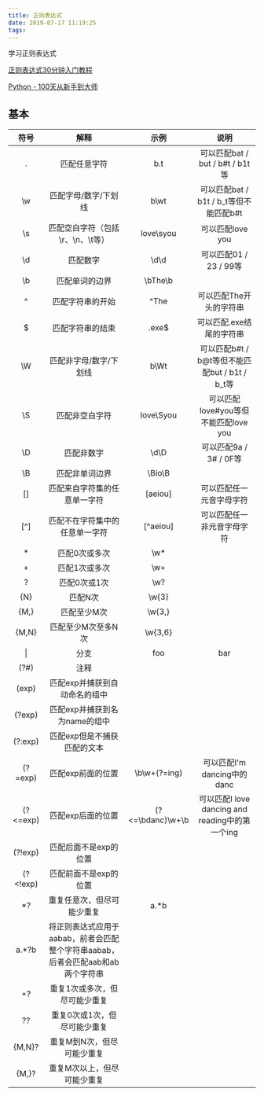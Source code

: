 ```yaml
---
title: 正则表达式
date: 2019-07-17 11:19:25
tags:
---
```


学习正则表达式

[正则表达式30分钟入门教程](https://deerchao.net/tutorials/regex/regex.htm)

[Python - 100天从新手到大师](https://github.com/jackfrued/Python-100-Days)

## 基本

符号|解释|示例|说明
:----:|:---------------------:|:----------------------------:|:----------------------------:
.|匹配任意字符|b.t|可以匹配bat / but / b#t / b1t等
\w|匹配字母/数字/下划线|b\wt|可以匹配bat / b1t / b_t等但不能匹配b#t
\s|匹配空白字符（包括\r、\n、\t等）|love\syou|可以匹配love you
\d|匹配数字|\d\d|可以匹配01 / 23 / 99等
\b|匹配单词的边界|\bThe\b|
^|匹配字符串的开始|^The|可以匹配The开头的字符串
$|匹配字符串的结束|.exe$|可以匹配.exe结尾的字符串
\W|匹配非字母/数字/下划线|b\Wt|可以匹配b#t / b@t等但不能匹配but / b1t / b_t等
\S|匹配非空白字符|love\Syou|可以匹配love#you等但不能匹配love you
\D|匹配非数字|\d\D|可以匹配9a / 3# / 0F等
\B|匹配非单词边界|\Bio\B|
[]|匹配来自字符集的任意单一字符|[aeiou]|可以匹配任一元音字母字符
[^]|匹配不在字符集中的任意单一字符|[^aeiou]|可以匹配任一非元音字母字符
*|匹配0次或多次|\w*|
+|匹配1次或多次|\w+|
?|匹配0次或1次|\w?|
{N}|匹配N次|\w{3}|
{M,}|匹配至少M次|\w{3,}|
{M,N}|匹配至少M次至多N次|\w{3,6}|
\||分支|foo|bar|可以匹配foo或者bar
(?#)|注释||
(exp)|匹配exp并捕获到自动命名的组中||
(?<name>exp)|匹配exp并捕获到名为name的组中||
(?:exp)|匹配exp但是不捕获匹配的文本||
(?=exp)|匹配exp前面的位置|\b\w+(?=ing)|可以匹配I'm dancing中的danc
(?<=exp)|匹配exp后面的位置|(?<=\bdanc)\w+\b|可以匹配I love dancing and reading中的第一个ing
(?!exp)|匹配后面不是exp的位置||
(?<!exp)|匹配前面不是exp的位置||
*?|重复任意次，但尽可能少重复|a.*b
a.*?b|将正则表达式应用于aabab，前者会匹配整个字符串aabab，后者会匹配aab和ab两个字符串
+?|重复1次或多次，但尽可能少重复||
??|重复0次或1次，但尽可能少重复||
{M,N}?|重复M到N次，但尽可能少重复||
{M,}?|重复M次以上，但尽可能少重复||

